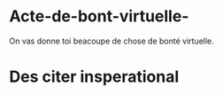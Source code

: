 # Acte-de-bont-virtuelle-
On vas donne toi beacoupe de chose de bonté virtuelle.  




# Des citer insperational 



